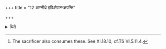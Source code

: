 +++
title = "12 आग्नीध्रे हविःशेषान्भक्षयन्ति"

+++

<details><summary>थिते</summary>

12. They[^1] consume the remnants of the oblation materials in the Āgnīdhra-(shed).  

[^1]: The sacrificer also consumes these. See XI.18.10; cf.TS VI.5.11.4.   
</details>
